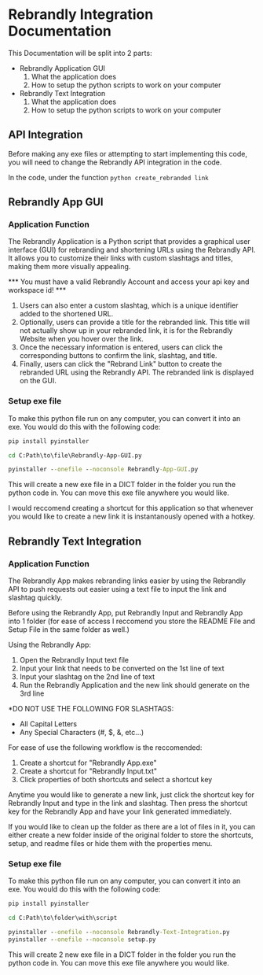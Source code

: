 # Rebrandly Integration Documentation

This Documentation will be split into 2 parts: 

* Rebrandly Application GUI
     1. What the application does
     2. How to setup the python scripts to work on your computer
* Rebrandly Text Integration
     1. What the application does
     2. How to setup the python scripts to work on your computer

## API Integration
Before making any exe files or attempting to start implementing this code, you will need to change the Rebrandly API integration in the code.

In the code, under the function ```python create_rebranded link```


## Rebrandly App GUI
### Application Function
The Rebrandly Application is a Python script that provides a graphical user interface (GUI) for rebranding and shortening URLs using the Rebrandly API. It allows you to customize their links with custom slashtags and titles, making them more visually appealing. 

*** You must have a valid Rebrandly Account and access your api key and workspace id! ***

1. Users can also enter a custom slashtag, which is a unique identifier added to the shortened URL.
2. Optionally, users can provide a title for the rebranded link. This title will not actually show up in your rebranded link, it is for the Rebrandly Website when
   you hover over the link.
3. Once the necessary information is entered, users can click the corresponding buttons to confirm the link, slashtag, and title.
4. Finally, users can click the "Rebrand Link" button to create the rebranded URL using the Rebrandly API. The rebranded link is displayed on the GUI.

### Setup exe file
To make this python file run on any computer, you can convert it into an exe. You would do this with the following code:

```cmd
pip install pyinstaller

cd C:Path\to\file\Rebrandly-App-GUI.py

pyinstaller --onefile --noconsole Rebrandly-App-GUI.py
```

This will create a new exe file in a DICT folder in the folder you run the python code in. You can move this exe file anywhere you would like.

I would reccomend creating a shortcut for this application so that whenever you would like to create a new link it is instantanously opened with a hotkey.

## Rebrandly Text Integration
### Application Function
The Rebrandly App makes rebranding links easier by using the Rebrandly API to push requests out easier using a text file to input the link and slashtag quickly.

Before using the Rebrandly App, put Rebrandly Input and Rebrandly App into 1 folder (for ease of access
I reccomend you store the README File and Setup File in the same folder as well.)

Using the Rebrandly App:
1. Open the Rebrandly Input text file
2. Input your link that needs to be converted on the 1st line of text
3. Input your slashtag on the 2nd line of text
4. Run the Rebrandly Application and the new link should generate on the 3rd line

*DO NOT USE THE FOLLOWING FOR SLASHTAGS:
- All Capital Letters
- Any Special Characters (#, $, &, etc...)

For ease of use the following workflow is the reccomended:
1. Create a shortcut for "Rebrandly App.exe"
2. Create a shortcut for "Rebrandly Input.txt"
3. Click properties of both shortcuts and select a shortcut key

Anytime you would like to generate a new link, just click the shortcut key for Rebrandly Input and
type in the link and slashtag. Then press the shortcut key for the Rebrandly App and have your link
generated immediately.

If you would like to clean up the folder as there are a lot of files in it, you can either create a
new folder inside of the original folder to store the shortcuts, setup, and readme files or hide them
with the properties menu.

### Setup exe file
To make this python file run on any computer, you can convert it into an exe. You would do this with the following code:

```cmd
pip install pyinstaller

cd C:Path\to\folder\with\script

pyinstaller --onefile --noconsole Rebrandly-Text-Integration.py
pyinstaller --onefile --noconsole setup.py
```

This will create 2 new exe file in a DICT folder in the folder you run the python code in. You can move this exe file anywhere you would like.

